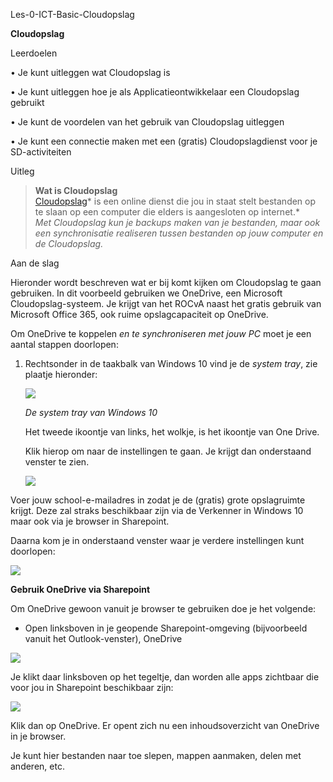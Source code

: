 Les-0-ICT-Basic-Cloudopslag

**Cloudopslag**

Leerdoelen  


• Je kunt uitleggen wat Cloudopslag is

• Je kunt uitleggen hoe je als Applicatieontwikkelaar een Cloudopslag gebruikt

• Je kunt de voordelen van het gebruik van Cloudopslag uitleggen

• Je kunt een connectie maken met een (gratis) Cloudopslagdienst voor je
SD-activiteiten

Uitleg  


>   **Wat is Cloudopslag**  
>   [Cloudopslag](https://nl.wikipedia.org/wiki/Online_opslagdienst)* is een
>   online dienst die jou in staat stelt bestanden op te slaan op een computer
>   die elders is aangesloten op internet.*  
>   *Met Cloudopslag kun je backups maken van je bestanden, maar ook een
>   synchronisatie realiseren tussen bestanden op jouw computer en de
>   Cloudopslag.*  
>   

Aan de slag  
  
Hieronder wordt beschreven wat er bij komt kijken om Cloudopslag te gaan
gebruiken. In dit voorbeeld gebruiken we OneDrive, een Microsoft
Cloudopslag-systeem. Je krijgt van het ROCvA naast het gratis gebruik van
Microsoft Office 365, ook ruime opslagcapaciteit op OneDrive.

Om OneDrive te koppelen *en te synchroniseren met jouw PC* moet je een aantal
stappen doorlopen:  
  


1.  Rechtsonder in de taakbalk van Windows 10 vind je de *system tray*, zie
    plaatje hieronder:

    ![](media/d6e51cdfccb0dad9c4367367b3e908f5.png)

    *De system tray van Windows 10*

      
    Het tweede ikoontje van links, het wolkje, is het ikoontje van One Drive.

    Klik hierop om naar de instellingen te gaan. Je krijgt dan onderstaand
    venster te zien.  
      
    

    ![](media/dd95a7bb8516314a73d5284327dc9444.png)

Voer jouw school-e-mailadres in zodat je de (gratis) grote opslagruimte krijgt.
Deze zal straks beschikbaar zijn via de Verkenner in Windows 10 maar ook via je
browser in Sharepoint.

Daarna kom je in onderstaand venster waar je verdere instellingen kunt
doorlopen:

![](media/567e91c3f07bc344c2fddf0b5d20ac2d.png)

**Gebruik OneDrive via Sharepoint**

Om OneDrive gewoon vanuit je browser te gebruiken doe je het volgende:

-   Open linksboven in je geopende Sharepoint-omgeving (bijvoorbeeld vanuit het
    Outlook-venster), OneDrive

![](media/87781bbfb22786f71e47515a728e07cd.png)

Je klikt daar linksboven op het tegeltje, dan worden alle apps zichtbaar die
voor jou in Sharepoint beschikbaar zijn:

![](media/995faac157b8ad9ef13d3fde5d32e860.png)

Klik dan op OneDrive. Er opent zich nu een inhoudsoverzicht van OneDrive in je
browser.

Je kunt hier bestanden naar toe slepen, mappen aanmaken, delen met anderen, etc.
